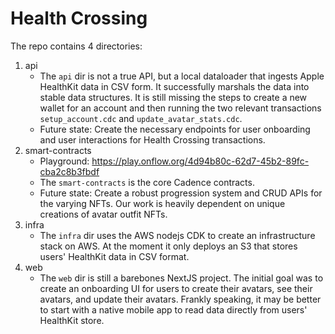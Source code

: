 # Health Crossing

The repo contains 4 directories:
1. api 
    * The `api` dir is not a true API, but a local dataloader that ingests Apple HealthKit data in CSV form. It successfully marshals the data into stable data structures. It is still missing the steps to create a new wallet for an account and then running the two relevant transactions `setup_account.cdc` and `update_avatar_stats.cdc`. 
    * Future state: Create the necessary endpoints for user onboarding and user interactions for Health Crossing transactions.
2. smart-contracts
    * Playground: https://play.onflow.org/4d94b80c-62d7-45b2-89fc-cba2c8b3fbdf
    * The `smart-contracts` is the core Cadence contracts.
    * Future state: Create a robust progression system and CRUD APIs for the varying NFTs. Our work is heavily dependent on unique creations of avatar outfit NFTs.
3. infra
    * The `infra` dir uses the AWS nodejs CDK to create an infrastructure stack on AWS. At the moment it only deploys an S3 that stores users' HealthKit data in CSV format.
4. web
    * The `web` dir is still a barebones NextJS project. The initial goal was to create an onboarding UI for users to create their avatars, see their avatars, and update their avatars. Frankly speaking, it may be better to start with a native mobile app to read data directly from users' HealthKit store.
